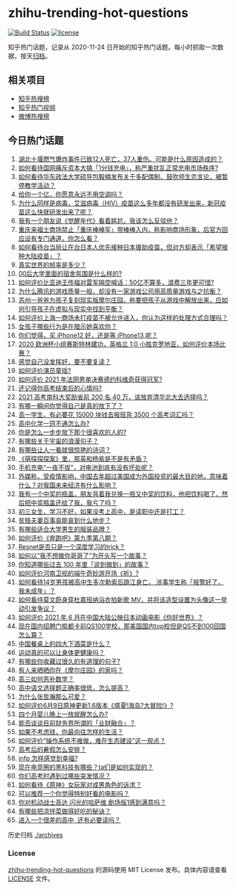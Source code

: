 # zhihu-trending-hot-questions

[![Build Status](https://github.com/justjavac/zhihu-trending-hot-questions/workflows/ci/badge.svg?branch=master)](https://github.com/justjavac/zhihu-trending-hot-questions/actions)
[![license](https://img.shields.io/github/license/justjavac/zhihu-trending-hot-questions)](https://github.com/justjavac/zhihu-trending-hot-questions/blob/master/LICENSE)

知乎热门话题，记录从 2020-11-24 日开始的知乎热门话题。每小时抓取一次数据，按天[归档](./archives)。

## 相关项目

- [知乎热搜榜](https://github.com/justjavac/zhihu-trending-top-search)
- [知乎热门视频](https://github.com/justjavac/zhihu-trending-hot-video)
- [微博热搜榜](https://github.com/justjavac/weibo-trending-hot-search)

## 今日热门话题

<!-- BEGIN -->
<!-- 最后更新时间 Mon Jun 14 2021 06:01:38 GMT+0800 (China Standard Time) -->

1. [湖北十堰燃气爆炸事件已致12人死亡，37人重伤。可能是什么原因造成的？](https://www.zhihu.com/question/464751425)
2. [如何看待国网痛斥资本大搞「1分钱充电」，称严重扰乱正常充电市场秩序?](https://www.zhihu.com/question/464766118)
3. [如何看待华东政法大学硕导包毅楠发布关于多配偶制、鼓吹师生恋言论，被暂停教学活动？](https://www.zhihu.com/question/463918672)
4. [给你一个亿，你愿意永远不用空调吗？](https://www.zhihu.com/question/461752259)
5. [为什么同样是病毒，艾滋病毒（HIV）疫苗这么多年都没有研发出来，新冠疫苗这么快就研发出来了呢？](https://www.zhihu.com/question/464293186)
6. [我有一个朋友说《觉醒年代》看着尴尬，我该怎么反驳他？](https://www.zhihu.com/question/451585351)
7. [重庆来福士商场禁止「重庆棒棒军」带棒棒入内，称影响商场形象，后官方回应设有专门通道，你怎么看？](https://www.zhihu.com/question/464277644)
8. [如何看待台当局让在台日本人优先接种日本援助疫苗，但对方却表示「希望接种大陆疫苗」？](https://www.zhihu.com/question/464492676)
9. [真实世界的帧率是多少？](https://www.zhihu.com/question/463432278)
10. [00后大学里面的宿舍氛围是什么样的?](https://www.zhihu.com/question/464374285)
11. [如何评价比亚迪王传福对雷军隔空喊话：50亿不算多，浪费三年更可惜?](https://www.zhihu.com/question/464298292)
12. [为什么腾讯的游戏质量一般，却没有一家游戏公司用高质量游戏与之抗衡？](https://www.zhihu.com/question/437231835)
13. [苏州一爸爸为孩子复刻现实版摩尔庄园，称要把孩子从游戏中解放出来，应如何引导孩子在虚拟与现实中找到平衡？](https://www.zhihu.com/question/464491170)
14. [如何评价上海一商场未打疫苗不被允许进入，你认为这样的处理方式合理吗？](https://www.zhihu.com/question/463818396)
15. [女孩子哪些行为是在暗示她喜欢你？](https://www.zhihu.com/question/457449556)
16. [你们觉得，买 iPhone12 好，还是等 iPhone13
    呢？](https://www.zhihu.com/question/426253380)
17. [2020 欧洲杯小组赛斯特林建功，英格兰 1:0
    小胜克罗地亚，如何评价本场比赛？](https://www.zhihu.com/question/464785707)
18. [感觉自己没发挥好，要不要复读？](https://www.zhihu.com/question/464121867)
19. [如何评价演员童瑶?](https://www.zhihu.com/question/374564039)
20. [如何评价 2021 年法网男单决赛德约科维奇获得冠军?](https://www.zhihu.com/question/464882084)
21. [还记得你高考结束后的心情吗?](https://www.zhihu.com/question/464556915)
22. [2021 高考南科大奖励省前 200 名 40
    万，该放弃清华北大去选择吗？](https://www.zhihu.com/question/464200988)
23. [有哪一瞬间你觉得自己是真的放下了？](https://www.zhihu.com/question/462689698)
24. [高一学生，有必要花 15000 块钱去报班背 3500
    个高考词汇吗？](https://www.zhihu.com/question/460422473)
25. [高中化学一窍不通怎么办?](https://www.zhihu.com/question/352785195)
26. [你是怎么一步步放下那个很喜欢的人的?](https://www.zhihu.com/question/462214825)
27. [有哪些关于宇宙的浪漫句子？](https://www.zhihu.com/question/441262929)
28. [有哪些让人一看就很惊艳的诗词？](https://www.zhihu.com/question/458249179)
29. [《萌探探探案》里，那英和杨紫是不是有矛盾？](https://www.zhihu.com/question/464554526)
30. [手机充电“一夜不拔”，对电池到底有没有坏处呢？](https://www.zhihu.com/question/351666337)
31. [外媒称，受疫情影响，中国去年超过美国成为外国投资的最大目的地，意味着什么？对我国未来经济有什么影响？](https://www.zhihu.com/question/457880259)
32. [我有一个中奖的瓶盖，朋友背着我兑换一瓶又中奖的饮料，他把饮料喝了，然后把中奖瓶盖还给了我，我亏了吗？](https://www.zhihu.com/question/459981000)
33. [初三女生，学习不好，如果没考上高中，是读职中还是打工？](https://www.zhihu.com/question/458989163)
34. [贫贱夫妻百事哀能哀到什么地步？](https://www.zhihu.com/question/363473759)
35. [有哪些适合大学男生的服装品牌？](https://www.zhihu.com/question/282681681)
36. [如何评价《奔跑吧》第九季第八期？](https://www.zhihu.com/question/464526784)
37. [Resnet是否只是一个深度学习的trick？](https://www.zhihu.com/question/459892388)
38. [如何以“我不想做你哥哥了”为开头写一个故事？](https://www.zhihu.com/question/450075897)
39. [你知道哪些过去 100 年里「说到做到」的故事？](https://www.zhihu.com/question/464242642)
40. [如何评价河南卫视的端午奇妙游开场《祈》?](https://www.zhihu.com/question/464708590)
41. [如何看待14岁男孩被高中生多次勒索后跳江身亡，
    涉事学生称「报警好了，我未成年」？](https://www.zhihu.com/question/464277122)
42. [如何看待莫文蔚身穿杜嘉班纳浴衣拍新歌
    MV，并将该造型设置为头像这一举动引发争议？](https://www.zhihu.com/question/464608586)
43. [如何评价 2021 年 6
    月在中国大陆公映日本动画电影《你好世界》？](https://www.zhihu.com/question/462217412)
44. [现在国内招聘门槛都卡前QS100学校，那美国国内top校但是QS不到100回国怎么算？](https://www.zhihu.com/question/463057342)
45. [中国餐桌上的四大下酒菜是什么？](https://www.zhihu.com/question/462205949)
46. [运动真的可以让身体更健康吗？](https://www.zhihu.com/question/453841541)
47. [有哪些你收藏过很久的有道理的句子?](https://www.zhihu.com/question/458504321)
48. [有人来晒晒你在《摩尔庄园》的家吗？](https://www.zhihu.com/question/463512086)
49. [高三如何恶补数学？](https://www.zhihu.com/question/27285776)
50. [高中语文选择题正确率很低，怎么提高？](https://www.zhihu.com/question/268757871)
51. [为什么张哲瀚那么可爱？](https://www.zhihu.com/question/457147181)
52. [如何评价6月9日原神更新1.6版本《盛夏!海岛?大冒险!》?](https://www.zhihu.com/question/464000878)
53. [四个月婴儿晚上一放就醒怎么办?](https://www.zhihu.com/question/434473712)
54. [能否谈谈目前财务界所谓的「业财融合」？](https://www.zhihu.com/question/276174221)
55. [如果不考虑钱，你最向往怎样的生活？](https://www.zhihu.com/question/463878603)
56. [如何评价“操作系统不难做，难在生态建设”这一观点？](https://www.zhihu.com/question/464418369)
57. [高考后的暑假怎么安排？](https://www.zhihu.com/question/398637488)
58. [infp 怎样感觉到幸福?](https://www.zhihu.com/question/462853839)
59. [现在电竞圈的黑科技有哪些？ta们是如何实现的？](https://www.zhihu.com/question/464083941)
60. [你们高考时遇到过哪些突发情况？](https://www.zhihu.com/question/284637836)
61. [如何看待《原神》女玩家对成男角色的诉求？](https://www.zhihu.com/question/464253913)
62. [可以推荐一个你觉得特别好看的电影吗？](https://www.zhihu.com/question/460500917)
63. [你对机动战士高达 闪光的哈萨维 剧场版1感到满意吗？](https://www.zhihu.com/question/464485964)
64. [有哪些把凉拌菜做得好吃的秘诀？](https://www.zhihu.com/question/327948969)
65. [进入一个很差的高中, 还有必要读吗？](https://www.zhihu.com/question/463427251)

<!-- END -->

历史归档 [./archives](./archives)

### License

[zhihu-trending-hot-questions](https://github.com/justjavac/zhihu-trending-hot-questions)
的源码使用 MIT License 发布。具体内容请查看 [LICENSE](./LICENSE) 文件。

